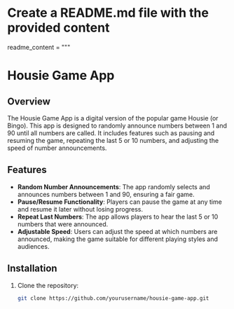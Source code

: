# Create a README.md file with the provided content

readme_content = """
# Housie Game App

## Overview
The Housie Game App is a digital version of the popular game Housie (or Bingo). This app is designed to randomly announce numbers between 1 and 90 until all numbers are called. It includes features such as pausing and resuming the game, repeating the last 5 or 10 numbers, and adjusting the speed of number announcements.

## Features
- **Random Number Announcements**: The app randomly selects and announces numbers between 1 and 90, ensuring a fair game.
- **Pause/Resume Functionality**: Players can pause the game at any time and resume it later without losing progress.
- **Repeat Last Numbers**: The app allows players to hear the last 5 or 10 numbers that were announced.
- **Adjustable Speed**: Users can adjust the speed at which numbers are announced, making the game suitable for different playing styles and audiences.

## Installation

1. Clone the repository:
   ```bash
   git clone https://github.com/yourusername/housie-game-app.git

